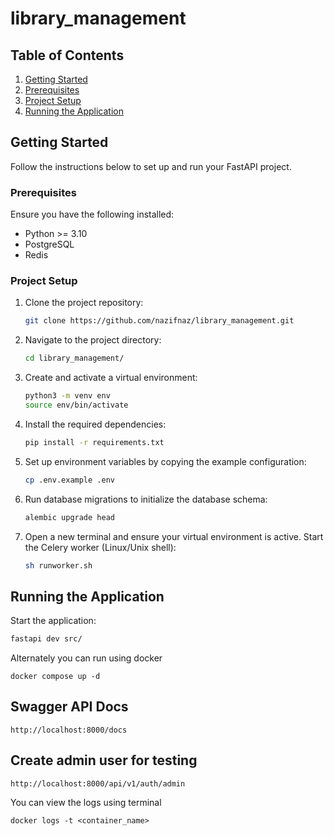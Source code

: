 # library_management

## Table of Contents

1. [Getting Started](#getting-started)
2. [Prerequisites](#prerequisites)
3. [Project Setup](#project-setup)
4. [Running the Application](#running-the-application)

## Getting Started
Follow the instructions below to set up and run your FastAPI project.

### Prerequisites
Ensure you have the following installed:

- Python >= 3.10
- PostgreSQL
- Redis

### Project Setup
1. Clone the project repository:
    ```bash
    git clone https://github.com/nazifnaz/library_management.git
    ```
   
2. Navigate to the project directory:
    ```bash
    cd library_management/
    ```

3. Create and activate a virtual environment:
    ```bash
    python3 -m venv env
    source env/bin/activate
    ```

4. Install the required dependencies:
    ```bash
    pip install -r requirements.txt
    ```

5. Set up environment variables by copying the example configuration:
    ```bash
    cp .env.example .env
    ```

6. Run database migrations to initialize the database schema:
    ```bash
    alembic upgrade head
    ```

7. Open a new terminal and ensure your virtual environment is active. Start the Celery worker (Linux/Unix shell):
    ```bash
    sh runworker.sh
    ```

## Running the Application
Start the application:

```bash
fastapi dev src/
```
Alternately you can run using docker
```angular2html
docker compose up -d
```

## Swagger API Docs

```
http://localhost:8000/docs
```

## Create admin user for testing
```
http://localhost:8000/api/v1/auth/admin
```

You can view the logs using terminal
```
docker logs -t <container_name>
```
